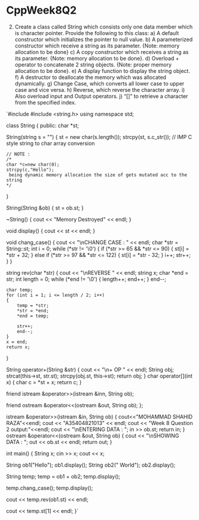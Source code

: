 # CppWeek8Q2
2. Create a class called String which consists only one data member which is character pointer. Provide the following to this class:
a) A default constructor which initializes the pointer to null value.
b) A parameterized constructor which receive a string as its parameter. {Note: memory allocation to be done}
c) A copy constructor which receives a string as its parameter. {Note: memory allocation to be done}.
d) Overload + operator to concatenate 2 string objects. {Note: proper memory allocation to be done}.
e) A display function to display the string object.
f) A destructor to deallocate the memory which was allocated dynamically.
g) Change Case, which converts all lower case to upper case and vice versa.
h) Reverse, which reverse the character array.
i) Also overload input and Output operators.
j) “[]” to retrieve a character from the specified index.


`#include #include <string.h> using namespace std;

class String { public: char *st;

String(string s = "")
{
    st = new char(s.length());
    strcpy(st, s.c_str()); // IMP C style string to char array conversion

    // NOTE :
    /*
    char *c=new char(0);
    strcpy(c,"Hello");
     being dynamic memory allocation the size of gets mutated acc to the string
    */
}

String(String &ob)
{
    st = ob.st;
}

~String()
{
    cout << "Memory Destroyed" << endl;
}

void display()
{
    cout << st << endl;
}

void chang_case()
{
    cout << "\nCHANGE CASE   :   " << endl;
    char *str = String::st;
    int i = 0;
    while (*str != '\0')
    {
        if (*str >= 65 && *str <= 90)
        {
            st[i] = *str + 32;
        }
        else if (*str >= 97 && *str <= 122)
        {
            st[i] = *str - 32;
        }
        i++;
        str++;
    }
}

string rev(char *str)
{
    cout << "\nREVERSE " << endl;
    string x;
    char *end = str;
    int length = 0;
    while (*end != '\0')
    {
        length++;
        end++;
    }
    end--;

    char temp;
    for (int i = 1; i <= length / 2; i++)
    {
        temp = *str;
        *str = *end;
        *end = temp;

        str++;
        end--;
    }
    x = end;
    return x;
}

String operator+(String &str)
{
    cout << "\n+ OP " << endl;
    String obj;
    strcat(this->st, str.st);
    strcpy(obj.st, this->st);
    return obj;
}
char operator[](int x)
{
    char c = *st + x;
    return c;
}

friend istream &operator>>(istream &inn, String ob);

friend ostream &operator<<(ostream &out, String ob);
};

istream &operator>>(istream &in, String ob) { cout<<"MOHAMMAD SHAHID RAZA"<<endl; cout << "A35404821013" << endl; cout << "Week 8 Question 2 output:"<<endl; cout << "\nENTERING DATA : "; in >> ob.st; return in; } ostream &operator<<(ostream &out, String ob) { cout << "\nSHOWING DATA : "; out << ob.st << endl; return out; }

int main() { String x; cin >> x; cout << x;

String ob1("Hello");
ob1.display();
String ob2(" World");
ob2.display();

String temp;
temp = ob1 + ob2;
temp.display();

temp.chang_case();
temp.display();

cout << temp.rev(ob1.st) << endl;

cout << temp.st[1] << endl;
}`
